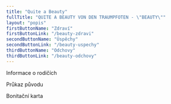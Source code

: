 ```yaml
---
title: "Quite a Beauty"
fullTitle: "QUITE A BEAUTY VON DEN TRAUMPFOTEN - \"BEAUTY\""
layout: "popis"
firstButtonName: "Zdraví"
firstButtonLink: "/beauty-zdravi"
secondButtonName: "Úspěchy"
secondButtonLink: "/beauty-uspechy"
thirdButtonName: "Odchovy"
thirdButtonLink: "/beauty-odchovy"
---
```


Informace o rodičích

Průkaz původu

Bonitační karta
